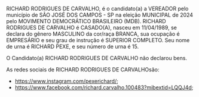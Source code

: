 RICHARD RODRIGUES DE CARVALHO, é o candidato(a) a VEREADOR pelo município de SÃO JOSÉ DOS CAMPOS - SP na eleição MUNICIPAL de 2024 pelo MOVIMENTO DEMOCRÁTICO BRASILEIRO (MDB). RICHARD RODRIGUES DE CARVALHO é CASADO(A), nasceu em 11/04/1989, se declara do gênero MASCULINO da cor/raça BRANCA, sua ocupação é EMPRESÁRIO e seu grau de instrução é SUPERIOR COMPLETO. Seu nome de urna é RICHARD PEXE, e seu número de urna é 15.

O Candidato(a) RICHARD RODRIGUES DE CARVALHO não declarou bens.


As redes sociais de RICHARD RODRIGUES DE CARVALHOsão:
- https://www.instagram.com/pexerichard/;
- https://www.facebook.com/richard.carvalho.100483?mibextid=LQQJ4d;